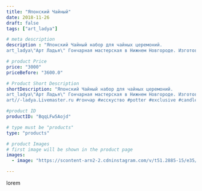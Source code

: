 ```yaml
---
title: "Японский Чайный"
date: 2018-11-26
draft: false
tags: ["art_ladya"]

# meta description
description : "Японский Чайный набор для чайных церемоний.
art_ladya\"Арт Ладья\" Гончарная мастерская в Нижнем Новгороде. Изготовление керамики и мастер//-классы по обучению."

# product Price
price: "3000"
priceBefore: "3600.0"

# Product Short Description
shortDescription: "Японский Чайный набор для чайных церемоний.
art_ladya\"Арт Ладья\" Гончарная мастерская в Нижнем Новгороде. Изготовление керамики и мастер//-классы по обучению. https://vk.com/art_ladya art_ladya@mail.ru 
art//-ladya.Livemaster.ru #гончар #исскуство #potter #exclusive #candles #teatradition #керамиканазаказ #handmade #керамика #гончарнаяпосуда #эксклюзивнаякерамика #painter #tea #decor #ceramicar #nntoday #claygoods #restaurant #earthenware #ceramic #design #japanese #японскийчайник #ceramicart #teapot #заварочныйчайник #clay #авторскаякерамика #кюсу"

#product ID
productID: "BqqLFw5Aojd"

# type must be "products"
type: "products"

# product Images
# first image will be shown in the product page
images:
  - image: "https://scontent-arn2-2.cdninstagram.com/v/t51.2885-15/e35/45368179_194263738174368_8677362857788318626_n.jpg?tp=1&_nc_ht=scontent-arn2-2.cdninstagram.com&_nc_cat=100&_nc_ohc=AfzaMK1toSMAX-_GfrG&ccb=7-4&oh=46cfe2b84c653a2c5170505798bf711e&oe=60849240&_nc_sid=86f79a&ig_cache_key=MTkyMTM5Njk2NTYzMjAxODY1Mw%3D%3D.2-ccb7-4"

---
```

lorem

